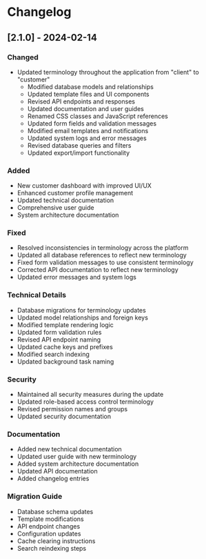 # Changelog

## [2.1.0] - 2024-02-14

### Changed
- Updated terminology throughout the application from "client" to "customer"
  - Modified database models and relationships
  - Updated template files and UI components
  - Revised API endpoints and responses
  - Updated documentation and user guides
  - Renamed CSS classes and JavaScript references
  - Updated form fields and validation messages
  - Modified email templates and notifications
  - Updated system logs and error messages
  - Revised database queries and filters
  - Updated export/import functionality

### Added
- New customer dashboard with improved UI/UX
- Enhanced customer profile management
- Updated technical documentation
- Comprehensive user guide
- System architecture documentation

### Fixed
- Resolved inconsistencies in terminology across the platform
- Updated all database references to reflect new terminology
- Fixed form validation messages to use consistent terminology
- Corrected API documentation to reflect new terminology
- Updated error messages and system logs

### Technical Details
- Database migrations for terminology updates
- Updated model relationships and foreign keys
- Modified template rendering logic
- Updated form validation rules
- Revised API endpoint naming
- Updated cache keys and prefixes
- Modified search indexing
- Updated background task naming

### Security
- Maintained all security measures during the update
- Updated role-based access control terminology
- Revised permission names and groups
- Updated security documentation

### Documentation
- Added new technical documentation
- Updated user guide with new terminology
- Added system architecture documentation
- Updated API documentation
- Added changelog entries

### Migration Guide
- Database schema updates
- Template modifications
- API endpoint changes
- Configuration updates
- Cache clearing instructions
- Search reindexing steps 